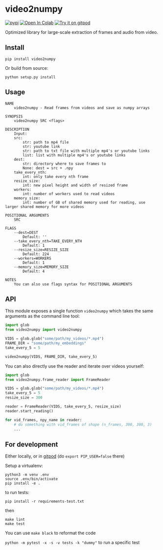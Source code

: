 # video2numpy
[![pypi](https://img.shields.io/pypi/v/video2numpy.svg)](https://pypi.python.org/pypi/video2numpy)
[![Open In Colab](https://colab.research.google.com/assets/colab-badge.svg)](https://colab.research.google.com/github/iejMac/video2numpy/blob/master/notebook/video2numpy.ipynb)
[![Try it on gitpod](https://img.shields.io/badge/try-on%20gitpod-brightgreen.svg)](https://gitpod.io/#https://github.com/iejMac/video2numpy)

Optimized library for large-scale extraction of frames and audio from video.


## Install
```
pip install video2numpy
```

Or build from source:
```
python setup.py install
```

## Usage
```
NAME
    video2numpy - Read frames from videos and save as numpy arrays

SYNOPSIS
    video2numpy SRC <flags>

DESCRIPTION
    Input:
    src:
        str: path to mp4 file
        str: youtube link
        str: path to txt file with multiple mp4's or youtube links
        list: list with multiple mp4's or youtube links
    dest:
        str: directory where to save frames to
        None: dest = src + .npy
    take_every_nth:
        int: only take every nth frame
    resize_size:
        int: new pixel height and width of resized frame
    workers:
        int: number of workers used to read videos
    memory_size:
        int: number of GB of shared memory used for reading, use larger shared memory for more videos

POSITIONAL ARGUMENTS
    SRC

FLAGS
    --dest=DEST
        Default: ''
    --take_every_nth=TAKE_EVERY_NTH
        Default: 1
    --resize_size=RESIZE_SIZE
        Default: 224
    --workers=WORKERS
        Default: 1
    --memory_size=MEMORY_SIZE
        Default: 4

NOTES
    You can also use flags syntax for POSITIONAL ARGUMENTS
```

## API

This module exposes a single function `video2numpy` which takes the same arguments as the command line tool:
```python
import glob
from video2numpy import video2numpy

VIDS = glob.glob("some/path/my_videos/*.mp4")
FRAME_DIR = "some/path/my_embeddings"
take_every_5 = 5

video2numpy(VIDS, FRAME_DIR, take_every_5)
```

You can also directly use the reader and iterate over videos yourself:
```python
import glob
from video2numpy.frame_reader import FrameReader

VIDS = glob.glob("some/path/my_videos/*.mp4")
take_every_5 = 5
resize_size = 300

reader = FrameReader(VIDS, take_every_5, resize_size)
reader.start_reading()

for vid_frames, npy_name in reader:
    # do something with vid_frames of shape (n_frames, 300, 300, 3)
    ...
```

## For development

Either locally, or in [gitpod](https://gitpod.io/#https://github.com/rom1504/video2numpy) (do `export PIP_USER=false` there)

Setup a virtualenv:

```
python3 -m venv .env
source .env/bin/activate
pip install -e .
```

to run tests:
```
pip install -r requirements-test.txt
```
then 
```
make lint
make test
```

You can use `make black` to reformat the code

`python -m pytest -x -s -v tests -k "dummy"` to run a specific test
